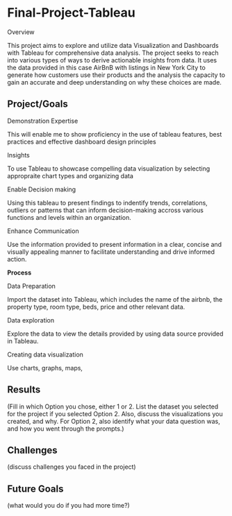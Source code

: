 # Final-Project-Tableau
Overview

This project aims to explore and utilize data Visualization and Dashboards with Tableau for comprehensive data analysis. The project seeks to reach into various types of ways to derive actionable insights from data. It uses the data provided in this case AirBnB with listings in New York City to generate how customers use their products and the analysis the capacity to gain an accurate and deep understanding on why these choices are made.



## Project/Goals

Demonstration Expertise

This will enable me to show proficiency in the use of tableau features, best practices and effective dashboard design principles

Insights 

To use Tableau to showcase compelling data visualization by selecting appropraite chart types and organizing data

Enable Decision making

Using this tableau to present findings to indentify trends, correlations, outliers or patterns that can inform decision-making accross various functions and levels  within an organization.

Enhance Communication

Use the information provided to present information in a clear, concise and visually appealing manner to facilitate understanding and drive informed action.



**Process**


Data Preparation

Import the dataset into Tableau, which includes the name of the airbnb, the property type, room type, beds, price and other relevant data.

Data exploration

Explore the data to view the details provided by using data source provided in Tableau.

Creating data visualization

Use charts, graphs, maps, 




## Results
(Fill in which Option you chose, either 1 or 2. List the dataset you selected for the project if you selected Option 2. Also, discuss the visualizations you created, and why. For Option 2, also identify what your data question was, and how you went through the prompts.)

## Challenges 
(discuss challenges you faced in the project)

## Future Goals
(what would you do if you had more time?)
